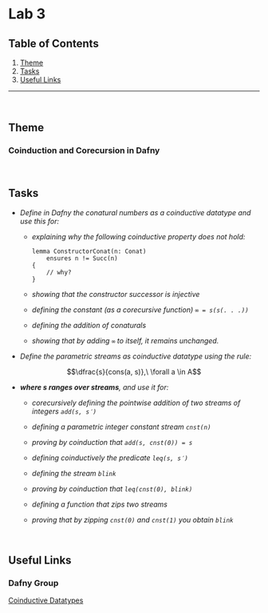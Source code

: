 # Lab 3

## Table of Contents

1. [Theme](#theme)
2. [Tasks](#tasks)
3. [Useful Links](#useful-links)

<hr><br>

## Theme

### Coinduction and Corecursion in Dafny

<br>

## Tasks

- _Define in Dafny the conatural numbers as a coinductive datatype and use this for:_

  - _explaining why the following coinductive property does not hold:_

    ```dafny
    lemma ConstructorConat(n: Conat)
        ensures n != Succ(n)
    {
        // why?
    }
    ```

  - _showing that the constructor successor is injective_
  - _defining the constant (as a corecursive function) `∞ = s(s(. . .))`_
  - _defining the addition of conaturals_
  - _showing that by adding `∞` to itself, it remains unchanged._

- _Define the parametric streams as coinductive datatype using the rule:_

$$\dfrac{s}{cons(a, s)},\ \forall a \in A$$

- _**where s ranges over streams**, and use it for:_

  - _corecursively defining the pointwise addition of two streams of integers `add(s, s′)`_

  - _defining a parametric integer constant stream `cnst(n)`_

  - _proving by coinduction that `add(s, cnst(0)) = s`_

  - _defining coinductively the predicate `leq(s, s′)`_

  - _defining the stream `blink`_

  - _proving by coinduction that `leq(cnst(0), blink)`_

  - _defining a function that zips two streams_

  - _proving that by zipping `cnst(0)` and `cnst(1)` you obtain `blink`_

<br>

## Useful Links

### Dafny Group

[Coinductive Datatypes](https://dafny.org/dafny/DafnyRef/DafnyRef)

